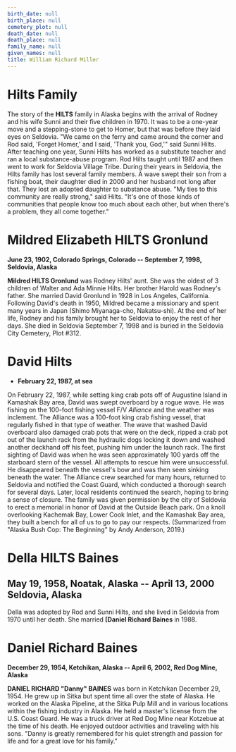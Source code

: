 ```yaml
---
birth_date: null
birth_place: null
cemetery_plot: null
death_date: null
death_place: null
family_name: null
given_names: null
title: William Richard Miller
---
```


# Hilts Family

The story of the **HILTS** family in Alaska begins with the arrival of
Rodney and his wife Sunni and their five children in 1970. It was to be
a one-year move and a stepping-stone to get to Homer, but that was
before they laid eyes on Seldovia. \"We came on the ferry and came
around the corner and Rod said, \'Forget Homer,\' and I said, \'Thank
you, God,\'\" said Sunni Hilts. After teaching one year, Sunni Hilts has
worked as a substitute teacher and ran a local substance-abuse program.
Rod Hilts taught until 1987 and then went to work for Seldovia Village
Tribe. During their years in Seldovia, the Hilts family has lost several
family members. A wave swept their son from a fishing boat, their
daughter died in 2000 and her husband not long after that. They lost an
adopted daughter to substance abuse. \"My ties to this community are
really strong,\" said Hilts. \"It\'s one of those kinds of communities
that people know too much about each other, but when there\'s a problem,
they all come together.\"

# Mildred Elizabeth HILTS Gronlund

**June 23, 1902, Colorado Springs, Colorado -- September 7, 1998,
Seldovia, Alaska**

**Mildred HILTS Gronlund** was Rodney Hilts' aunt. She was the oldest of
3 children of Walter and Ada Minnie Hilts. Her brother Harold was
Rodney's father. She married David Gronlund in 1928 in Los Angeles,
California. Following David's death in 1950, Mildred became a missionary
and spent many years in Japan (Shimo Miyanaga-cho, Nakatsu-shi). At the
end of her life, Rodney and his family brought her to Seldovia to enjoy
the rest of her days. She died in Seldovia September 7, 1998 and is
buried in the Seldovia City Cemetery, Plot \#312.

# David Hilts

-   **February 22, 1987, at sea**

On February 22, 1987, while setting king crab pots off of Augustine
Island in Kamashak Bay area, David was swept overboard by a rogue wave.
He was fishing on the 100-foot fishing vessel F/V *Alliance* and the
weather was inclement. The Alliance was a 100-foot king crab fishing
vessel, that regularly fished in that type of weather. The wave that
washed David overboard also damaged crab pots that were on the deck,
ripped a crab pot out of the launch rack from the hydraulic dogs locking
it down and washed another deckhand off his feet, pushing him under the
launch rack. The first sighting of David was when he was seen
approximately 100 yards off the starboard stern of the vessel. All
attempts to rescue him were unsuccessful. He disappeared beneath the
vessel's bow and was then seen sinking beneath the water. The Alliance
crew searched for many hours, returned to Seldovia and notified the
Coast Guard, which conducted a thorough search for several days. Later,
local residents continued the search, hoping to bring a sense of
closure. The family was given permission by the city of Seldovia to
erect a memorial in honor of David at the Outside Beach park. On a knoll
overlooking Kachemak Bay, Lower Cook Inlet, and the Kamashak Bay area,
they built a bench for all of us to go to pay our respects. (Summarized
from "Alaska Bush Cop: The Beginning" by Andy Anderson, 2019.)

# Della HILTS Baines

## May 19, 1958, Noatak, Alaska -- April 13, 2000 Seldovia, Alaska

Della was adopted by Rod and Sunni Hilts, and she lived in Seldovia from
1970 until her death. She married **[Daniel Richard
Baines** in 1988.

# Daniel Richard Baines

**December 29, 1954, Ketchikan, Alaska -- April 6, 2002, Red Dog Mine,
Alaska**

**DANIEL RICHARD "Danny" BAINES** was born in Ketchikan
December 29, 1954. He grew up in Sitka but spent time all over the state
of Alaska. He worked on the Alaska Pipeline, at the Sitka Pulp Mill and
in various locations within the fishing industry in Alaska. He held a
master's license from the U.S. Coast Guard. He was a truck driver at Red
Dog Mine near Kotzebue at the time of his death. He enjoyed outdoor
activities and traveling with his sons. \"Danny is greatly remembered
for his quiet strength and passion for life and for a great love for his
family.\"
